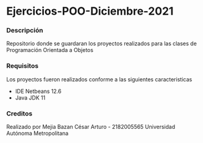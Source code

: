 # Ejercicios-POO-Diciembre-2021
### Descripción
Repositorio donde se guardaran los proyectos realizados para las clases de Programación Orientada a Objetos

### Requisitos
Los proyectos fueron realizados conforme a las siguientes caracteristicas

- IDE Netbeans 12.6
- Java JDK 11

### Creditos
Realizado por Mejia Bazan César Arturo - 2182005565
Universidad Autónoma Metropolitana
